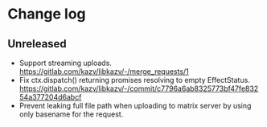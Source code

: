 
# Change log

## Unreleased

- Support streaming uploads. https://gitlab.com/kazv/libkazv/-/merge_requests/1
- Fix ctx.dispatch() returning promises resolving to empty EffectStatus. https://gitlab.com/kazv/libkazv/-/commit/c7796a6ab8325773bf47fe83254a377204d6abcf
- Prevent leaking full file path when uploading to matrix server by using only basename for the request.
